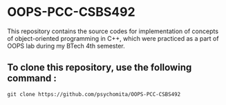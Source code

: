 # OOPS-PCC-CSBS492
This repository contains the source codes for implementation of concepts of object-oriented programming in C++, which were practiced as a part of OOPS lab during my BTech 4th semester.
## To clone this repository, use the following command :
```
git clone https://github.com/psychomita/OOPS-PCC-CSBS492
```
